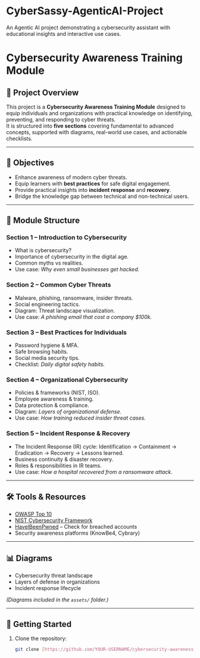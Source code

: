 # CyberSassy-AgenticAI-Project
An Agentic AI project demonstrating a cybersecurity assistant with educational insights and interactive use cases.
# Cybersecurity Awareness Training Module

## 📌 Project Overview
This project is a **Cybersecurity Awareness Training Module** designed to equip individuals and organizations with practical knowledge on identifying, preventing, and responding to cyber threats.  
It is structured into **five sections** covering fundamental to advanced concepts, supported with diagrams, real-world use cases, and actionable checklists.

---

## 🎯 Objectives
- Enhance awareness of modern cyber threats.
- Equip learners with **best practices** for safe digital engagement.
- Provide practical insights into **incident response** and **recovery**.
- Bridge the knowledge gap between technical and non-technical users.

---

## 📂 Module Structure

### **Section 1 – Introduction to Cybersecurity**
- What is cybersecurity?
- Importance of cybersecurity in the digital age.
- Common myths vs realities.
- Use case: *Why even small businesses get hacked.*

### **Section 2 – Common Cyber Threats**
- Malware, phishing, ransomware, insider threats.
- Social engineering tactics.
- Diagram: Threat landscape visualization.
- Use case: *A phishing email that cost a company $100k.*

### **Section 3 – Best Practices for Individuals**
- Password hygiene & MFA.
- Safe browsing habits.
- Social media security tips.
- Checklist: *Daily digital safety habits.*

### **Section 4 – Organizational Cybersecurity**
- Policies & frameworks (NIST, ISO).
- Employee awareness & training.
- Data protection & compliance.
- Diagram: *Layers of organizational defense.*
- Use case: *How training reduced insider threat cases.*

### **Section 5 – Incident Response & Recovery**
- The Incident Response (IR) cycle: Identification → Containment → Eradication → Recovery → Lessons learned.
- Business continuity & disaster recovery.
- Roles & responsibilities in IR teams.
- Use case: *How a hospital recovered from a ransomware attack.*

---

## 🛠️ Tools & Resources
- [OWASP Top 10](https://owasp.org/www-project-top-ten/)
- [NIST Cybersecurity Framework](https://www.nist.gov/cyberframework)
- [HaveIBeenPwned](https://haveibeenpwned.com/) – Check for breached accounts
- Security awareness platforms (KnowBe4, Cybrary)

---

## 📊 Diagrams
- Cybersecurity threat landscape  
- Layers of defense in organizations  
- Incident response lifecycle  

*(Diagrams included in the `assets/` folder.)*

---

## 🚀 Getting Started

1. Clone the repository:
   ```bash
   git clone [https://github.com/YOUR-USERNAME/cybersecurity-awareness-training.git](https://github.com/WitInMotion/CyberSassy-AgenticAI-Project)
